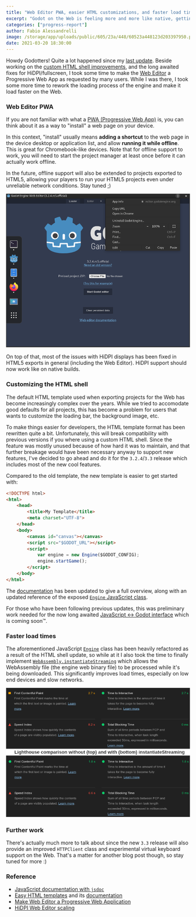 ```yaml
---
title: "Web Editor PWA, easier HTML customizations, and faster load times!"
excerpt: "Godot on the Web is feeling more and more like native, getting performance improvements (20% faster load time), easier customizations, and more!"
categories: ["progress-report"]
author: Fabio Alessandrelli
image: /storage/app/uploads/public/605/23a/448/60523a448123d203397950.png
date: 2021-03-20 18:30:00
---
```


Howdy Godotters! Quite a lot happened since my [last update](https://godotengine.org/article/godot-web-progress-report-5). Beside working on the [custom HTML shell improvements](https://github.com/godotengine/godot-proposals/issues/2182), and the long awaited fixes for HiDPI/fullscreen, I took some time to make the [Web Editor](https://editor.godotengine.org) a Progressive Web App as requested by many users. While I was there, I took some more time to rework the loading process of the engine and make it load faster on the Web.

### Web Editor PWA

If you are not familiar with what a [PWA (Progressive Web App)](https://web.dev/progressive-web-apps/) is, you can think about it as a way to "install" a web page on your device.

In this context, "install" usually means **adding a shortcut** to the web page in the device desktop or application list, and allow **running it while offline**. This is great for Chromebook-like devices. Note that for offline support to work, you will need to start the project manager at least once before it can actually work offline.

In the future, offline support will also be extended to projects exported to HTML5, allowing your players to run your HTML5 projects even under unreliable network conditions. Stay tuned ;)

![Web Editor as a Progressive Web App](/storage/app/uploads/public/605/1f5/858/6051f5858bc8e696137524.png)

On top of that, most of the issues with HiDPI displays has been fixed in HTML5 exports in general (including the Web Editor). HiDPI support should now work like on native builds.

### Customizing the HTML shell

The default HTML template used when exporting projects for the Web has become increasingly complex over the years. While we tried to accomodate good defaults for all projects, this has become a problem for users that wants to customize the loading bar, the background image, etc.

To make things easier for developers, the HTML template format has been rewritten quite a bit. Unfortunately, this will break compatibility with previous versions if you where using a custom HTML shell. Since the feature was mostly unused because of how hard it was to maintain, and that further breakage would have been necessary anyway to support new features, I've decided to go ahead and do it for the `3.2.4`/`3.3` release which includes most of the new cool features.

Compared to the old template, the new template is easier to get started with:

```html
<!DOCTYPE html>
<html>
    <head>
        <title>My Template</title>
        <meta charset="UTF-8">
    </head>
    <body>
        <canvas id="canvas"></canvas>
        <script src="$GODOT_URL"></script>
        <script>
            var engine = new Engine($GODOT_CONFIG);
            engine.startGame();
        </script>
    </body>
</html>
```

The [documentation](https://docs.godotengine.org/en/latest/tutorials/platform/customizing_html5_shell.html) has been updated to give a full overview, along with an updated reference of the exposed [`Engine` JavaScript class](https://docs.godotengine.org/en/latest/tutorials/platform/html5_shell_classref.html).

For those who have been following previous updates, this was preliminary work needed for the now long awaited [JavaScript <-> Godot interface](https://github.com/godotengine/godot-proposals/issues/1852) which is coming soon™.

### Faster load times

The aforementioned JavaScript [`Engine`](https://docs.godotengine.org/en/latest/tutorials/platform/html5_shell_classref.html) class has been heavily refactored as a result of the HTML shell update, so while at it I also took the time to finally implement [`WebAssembly.instantiateStreaming`](https://developer.mozilla.org/en-US/docs/Web/JavaScript/Reference/Global_Objects/WebAssembly/instantiateStreaming) which allows the WebAssembly file (the engine web binary file) to be processed while it's being downloaded. This significantly improves load times, especially on low end devices and slow networks.

![Lighthouse comparison without (speed index: 8.2s) and with (speed index: 6.6s) instantiateStreaming](/storage/app/uploads/public/605/243/c34/605243c34eb6c496397184.png)

### Further work

There's actually much more to talk about since the new `3.3` release will also provide an improved `HTTPClient` class  and experimental virtual keyboard support on the Web. That's a matter for another blog post though, so stay tuned for more :)

### Reference

- [JavaScript documentation with `jsdoc`](https://github.com/godotengine/godot/pull/46446)
- [Easy HTML templates](https://github.com/godotengine/godot/pull/46200) and its [documentation](https://github.com/godotengine/godot-docs/pull/4748)
- [Make Web Editor a Progressive Web Application](https://github.com/godotengine/godot/pull/46797)
- [HiDPI Web Editor scaling](https://github.com/godotengine/godot/pull/45920)